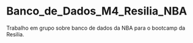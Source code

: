 # Banco_de_Dados_M4_Resilia_NBA
Trabalho em grupo sobre banco de dados da NBA para o bootcamp da Resilia. 
